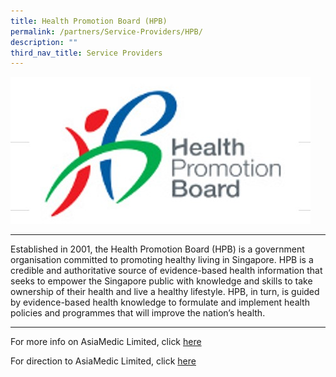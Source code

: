 ```yaml
---
title: Health Promotion Board (HPB)
permalink: /partners/Service-Providers/HPB/
description: ""
third_nav_title: Service Providers
---
```


![](/images/Health%20Promotion%20Board.jpg)

------------------------------------------

Established in 2001, the Health Promotion Board (HPB) is a government organisation committed to promoting healthy living in Singapore. HPB is a credible and authoritative source of evidence-based health information that seeks to empower the Singapore public with knowledge and skills to take ownership of their health and live a healthy lifestyle. HPB, in turn, is guided by evidence-based health knowledge to formulate and implement health policies and programmes that will improve the nation’s health.

-----------------------------------------------

For more info on AsiaMedic Limited, click [here](https://www.hpb.gov.sg/)


For direction to AsiaMedic Limited, click [here](https://www.google.com/maps/place/Health+Promotion+Board/@1.2797007,103.8384383,17z/data=!3m2!4b1!5s0x31da1971e2b1e43f:0xd5224e6715a20f52!4m5!3m4!1s0x31da196e1e5c1ffd:0x14a9d62628849cb1!8m2!3d1.2797007!4d103.8384383)